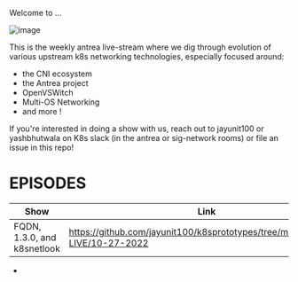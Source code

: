 Welcome to ...

![image](https://github.com/jayunit100/k8sprototypes/raw/master/antrea-LIVE/antrea-LIVE.png)

This is the weekly antrea live-stream where we dig through evolution of various
upstream k8s networking technologies, especially focused around:

- the CNI ecosystem
- the Antrea project
- OpenVSWitch
- Multi-OS Networking
- and more !

If you're interested in doing a show with us, reach out to jayunit100 or yashbhutwala on K8s slack (in the antrea or sig-network rooms)
or file an issue in this repo!


# EPISODES

| Show                         | Link           | Guests                                                                               |
| ---------------------------- | -------------- | ------------------------------------------------------------------------------------ |
| FQDN, 1.3.0, and k8snetlook  | https://github.com/jayunit100/k8sprototypes/tree/master/antrea-LIVE/10-27-2022 | sarun86              |
- 
